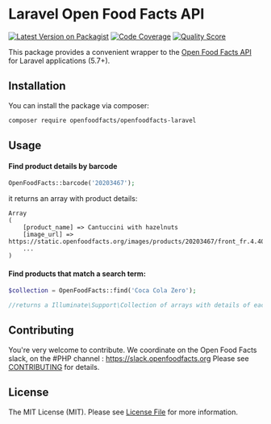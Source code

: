 # Laravel Open Food Facts API

[![Latest Version on Packagist](https://img.shields.io/packagist/v/openfoodfacts/openfoodfacts-laravel.svg?style=flat-square)](https://packagist.org/packages/openfoodfacts/openfoodfacts-laravel)
[![Code Coverage](https://scrutinizer-ci.com/g/openfoodfacts/openfoodfacts-laravel/badges/coverage.png?b=master)](https://scrutinizer-ci.com/g/openfoodfacts/openfoodfacts-laravel/?branch=master)
[![Quality Score](https://img.shields.io/scrutinizer/g/openfoodfacts/openfoodfacts-laravel.svg?style=flat-square)](https://scrutinizer-ci.com/g/openfoodfacts/openfoodfacts-laravel)

This package provides a convenient wrapper to the [Open Food Facts API](https://en.wiki.openfoodfacts.org/API) for Laravel applications (5.7+).

## Installation

You can install the package via composer:

```bash
composer require openfoodfacts/openfoodfacts-laravel
```

## Usage

#### Find product details by barcode
``` php
OpenFoodFacts::barcode('20203467');
```
it returns an array with product details:
```
Array
(
    [product_name] => Cantuccini with hazelnuts
    [image_url] => https://static.openfoodfacts.org/images/products/20203467/front_fr.4.400.jpg
    ...    
)    
```

#### Find products that match a search term:
``` php
$collection = OpenFoodFacts::find('Coca Cola Zero');

//returns a Illuminate\Support\Collection of arrays with details of each product found
```


## Contributing
You're very welcome to contribute. We coordinate on the Open Food Facts slack, on the #PHP channel : https://slack.openfoodfacts.org
Please see [CONTRIBUTING](CONTRIBUTING.md) for details.

## License

The MIT License (MIT). Please see [License File](LICENSE.md) for more information.
